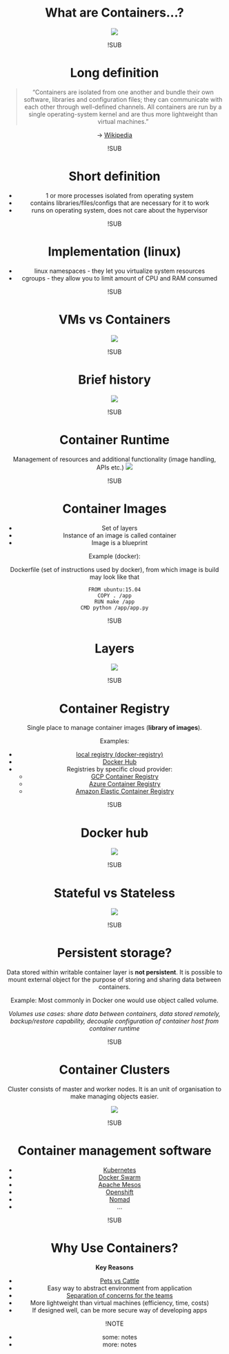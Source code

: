 <!-- .slide: data-background="#FB8033" -->
<center>

# What are Containers...?
<div style="width: 75%; height: auto;">
  <img src="img/real-containers.jpg"/>
</div>

!SUB
# Long definition
  <blockquote>
    “Containers are isolated from one another and bundle their own software, libraries and configuration files; they can communicate with each other through well-defined channels.  All containers are run by a single operating-system kernel and are thus more lightweight than virtual machines.”  
  </blockquote>
  -> <a href=https://en.wikipedia.org/wiki/Docker_(software)>Wikipedia</a>

!SUB
# Short definition
- 1 or more processes isolated from operating system
- contains libraries/files/configs that are necessary for it to work
- runs on operating system, does not care about the hypervisor

!SUB
# Implementation (linux)
- linux namespaces - they let you virtualize system resources
- cgroups - they allow you to limit amount of CPU and RAM consumed

!SUB
# VMs vs Containers
<div class="plain" style="border-top:100px;">
  <img src="img/containers-virt-by-google.png"/>
</div>

!SUB
# Brief history
<div style="width: 100%; height: auto;">
  <img src="img/brief-history.png"/>
</div>

!SUB
# Container Runtime
Management of resources and additional functionality (image handling, APIs etc.)
<img src="img/container-runtimes.png"/>

!SUB
# Container Images
- Set of layers
- Instance of an image is called container
- Image is a blueprint

Example (docker):

Dockerfile (set of instructions used by docker),
from which image is build may look like that
```
FROM ubuntu:15.04
COPY . /app
RUN make /app
CMD python /app/app.py
```

!SUB
# Layers
<div>
<img src="img/container-layers.jpg"/>
</div>

!SUB
# Container Registry
Single place to manage container images (**library of images**).

Examples:
- [local registry (docker-registry)](https://www.docker.com/blog/how-to-use-your-own-registry/)
- [Docker Hub](https://hub.docker.com/)
- Registries by specific cloud provider:
  - [GCP Container Registry](https://cloud.google.com/container-registry/)
  - [Azure Container Registry](https://azure.microsoft.com/en-us/services/container-registry/)
  - [Amazon Elastic Container Registry](https://aws.amazon.com/ecr/)


!SUB
# Docker hub

<img src="img/docker-hub.png"/>

!SUB
# Stateful vs Stateless
<img src="img/stateful-stateless.png"/>

!SUB
# Persistent storage?
Data stored within writable container layer is **not persistent**.
It is possible to mount external object for the purpose of storing and sharing data between containers.

Example: Most commonly in Docker one would use object called volume.

*Volumes use cases: share data between containers, data stored remotely, backup/restore capability, 
decouple configuration of container host from container runtime*

!SUB
# Container Clusters
Cluster consists of master and worker nodes. 
It is an unit of organisation to make managing objects easier.

<img src="img/k8s-cluster.png"/>

!SUB
# Container management software

- [Kubernetes](https://kubernetes.io/)
- [Docker Swarm](https://docs.docker.com/engine/swarm/)
- [Apache Mesos](http://mesos.apache.org/)
- [Openshift](https://www.openshift.com/)
- [Nomad](https://www.nomadproject.io/)
- ...

!SUB
# Why Use Containers?

**Key Reasons**
- [Pets vs Cattle](http://cloudscaling.com/blog/cloud-computing/the-history-of-pets-vs-cattle/)
- Easy way to abstract environment from application
- [Separation of concerns for the teams](https://en.wikipedia.org/wiki/Separation_of_concerns)
- More lightweight than virtual machines (efficiency, time, costs)
- If designed well, can be more secure way of developing apps

!NOTE
- some: notes
- more: notes

